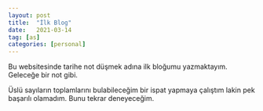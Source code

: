 ```yaml
---
layout: post
title:  "İlk Blog"
date:   2021-03-14
tag: [as]
categories: [personal]
---
```


Bu websitesinde tarihe not düşmek adına ilk bloğumu yazmaktayım. Geleceğe bir not gibi.

Üslü sayıların toplamlarını bulabileceğim bir ispat yapmaya çalıştım lakin pek başarılı olamadım. Bunu tekrar deneyeceğim.
